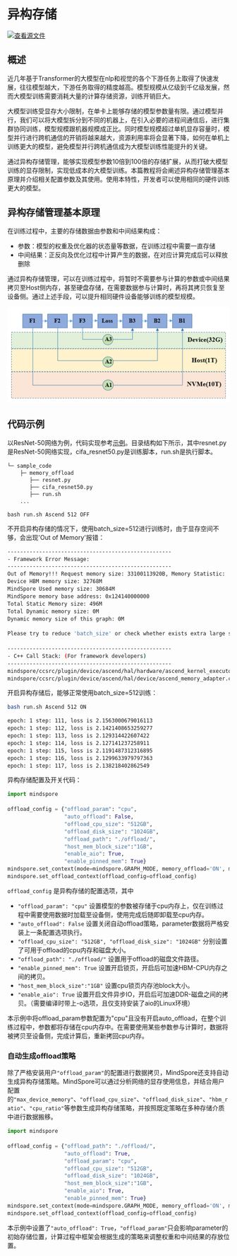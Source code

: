 # 异构存储

[![查看源文件](https://mindspore-website.obs.cn-north-4.myhuaweicloud.com/website-images/master/resource/_static/logo_source.png)](https://gitee.com/mindspore/docs/blob/master/tutorials/experts/source_zh_cn/parallel/memory_offload.md)

## 概述

近几年基于Transformer的大模型在nlp和视觉的各个下游任务上取得了快速发展，往往模型越大，下游任务取得的精度越高。模型规模从亿级到千亿级发展，然而大模型训练需要消耗大量的计算存储资源，训练开销巨大。

大模型训练受显存大小限制，在单卡上能够存储的模型参数量有限。通过模型并行，我们可以将大模型拆分到不同的机器上，在引入必要的进程间通信后，进行集群协同训练，模型规模跟机器规模成正比。同时模型规模超过单机显存容量时，模型并行进行跨机通信的开销将越来越大，资源利用率将会显著下降，如何在单机上训练更大的模型，避免模型并行跨机通信成为大模型训练性能提升的关键。

通过异构存储管理，能够实现模型参数10倍到100倍的存储扩展，从而打破大模型训练的显存限制，实现低成本的大模型训练。本篇教程将会阐述异构存储管理基本原理并介绍相关配置参数及其使用。使用本特性，开发者可以使用相同的硬件训练更大的模型。

## 异构存储管理基本原理

在训练过程中，主要的存储数据由参数和中间结果构成：

* 参数：模型的权重及优化器的状态量等数据，在训练过程中需要一直存储
* 中间结果：正反向及优化过程中计算产生的数据，在对应计算完成后可以释放删除

通过异构存储管理，可以在训练过程中，将暂时不需要参与计算的参数或中间结果拷贝至Host侧内存，甚至硬盘存储，在需要数据参与计算时，再将其拷贝恢复至设备侧。通过上述手段，可以提升相同硬件设备能够训练的模型规模。

![image.png](images/memory_offload.png)

## 代码示例

以ResNet-50网络为例，代码实现参考[示例](https://gitee.com/mindspore/docs/tree/master/docs/sample_code/memory_offload)。目录结构如下所示，其中resnet.py是ResNet-50网络实现，cifa_resnet50.py是训练脚本，run.sh是执行脚本。

```text
└─ sample_code
    ├─ memory_offload
       ├── resnet.py
       ├── cifa_resnet50.py
       ├── run.sh
    ...
```

```shell
bash run.sh Ascend 512 OFF
```

不开启异构存储的情况下，使用batch_size=512进行训练时，由于显存空间不够，会出现'Out of Memory'报错：

```bash
----------------------------------------------------
- Framework Error Message:
----------------------------------------------------
Out of Memory!!! Request memory size: 33100113920B, Memory Statistic:
Device HBM memory size: 32768M
MindSpore Used memory size: 30684M
MindSpore memory base address: 0x124140000000
Total Static Memory size: 496M
Total Dynamic memory size: 0M
Dynamic memory size of this graph: 0M

Please try to reduce 'batch_size' or check whether exists extra large shape. For more details, please refer to 'Out of Memory' at https://www.mindspore.cn .

----------------------------------------------------
- C++ Call Stack: (For framework developers)
----------------------------------------------------
mindspore/ccsrc/plugin/device/ascend/hal/hardware/ascend_kernel_executor.cc:252 PreprocessBeforeRunGraph
mindspore/ccsrc/plugin/device/ascend/hal/device/ascend_memory_adapter.cc:169 MallocDynamicDevMem
```

开启异构存储后，能够正常使用batch_size=512训练：

```bash
bash run.sh Ascend 512 ON
```

```bash
epoch: 1 step: 111, loss is 2.1563000679016113
epoch: 1 step: 112, loss is 2.1421408653259277
epoch: 1 step: 113, loss is 2.129314422607422
epoch: 1 step: 114, loss is 2.127141237258911
epoch: 1 step: 115, loss is 2.1191487312316895
epoch: 1 step: 116, loss is 2.1299633979797363
epoch: 1 step: 117, loss is 2.138218402862549
```

异构存储配置及开关代码：

```python
import mindspore

offload_config = {"offload_param": "cpu",
                  "auto_offload": False,
                  "offload_cpu_size": "512GB",
                  "offload_disk_size": "1024GB",
                  "offload_path": "./offload/",
                  "host_mem_block_size":"1GB",
                  "enable_aio": True,
                  "enable_pinned_mem": True}
mindspore.set_context(mode=mindspore.GRAPH_MODE, memory_offload='ON', max_device_memory='30GB')
mindspore.set_offload_context(offload_config=offload_config)
```

``offload_config`` 是异构存储的配置选项，其中

* ``"offload_param": "cpu"`` 设置模型的参数被存储于cpu内存上，仅在训练过程中需要使用数据时加载至设备侧，使用完成后随即卸载至cpu内存。
* ``"auto_offload": False`` 设置关闭自动offload策略，parameter数据将严格安装上一条配置选项执行。
* ``"offload_cpu_size": "512GB", "offload_disk_size": "1024GB"`` 分别设置了可用于offload的cpu内存和磁盘大小。
* ``"offload_path": "./offload/"`` 设置用于offload的磁盘文件路径。
* ``"enable_pinned_mem": True`` 设置开启锁页，开启后可加速HBM-CPU内存之间的拷贝。
* ``"host_mem_block_size":"1GB"`` 设置cpu锁页内存池block大小。
* ``"enable_aio": True`` 设置开启文件异步IO，开启后可加速DDR-磁盘之间的拷贝。（需要编译时带上-o选项，且仅支持安装了aio的Linux环境）

本示例中将offload_param参数配置为"cpu"且没有开启auto_offload，在整个训练过程中，参数都将存储在cpu内存中。在需要使用某些参数参与计算时，数据将被拷贝至设备侧，完成计算后，重新拷回cpu内存。

### 自动生成offload策略

除了严格安装用户``"offload_param"``的配置进行数据拷贝，MindSpore还支持自动生成异构存储策略。MindSpore可以通过分析网络的显存使用信息，并结合用户配置的``"max_device_memory"``、``"offload_cpu_size"``、``"offload_disk_size"``、``"hbm_ratio"``、``"cpu_ratio"``等参数生成异构存储策略，并按照既定策略在多种存储介质中进行数据搬移。

```python
import mindspore

offload_config = {"offload_path": "./offload/",
                  "auto_offload": True,
                  "offload_param": "cpu",
                  "offload_cpu_size": "512GB",
                  "offload_disk_size": "1024GB",
                  "host_mem_block_size":"1GB",
                  "enable_aio": True,
                  "enable_pinned_mem": True}
mindspore.set_context(mode=mindspore.GRAPH_MODE, memory_offload='ON', max_device_memory='30GB')
mindspore.set_offload_context(offload_config=offload_config)
```

本示例中设置了``"auto_offload": True``，``"offload_param"``只会影响parameter的初始存储位置，计算过程中框架会根据生成的策略来调整权重和中间结果的存放位置。